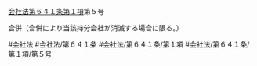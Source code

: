 [会社法第６４１条第１項](会社法＿＿＿＿第６４１条第１項)第５号

合併（合併により当該持分会社が消滅する場合に限る。）


#会社法
#会社法/第６４１条
#会社法/第６４１条/第１項
#会社法/第６４１条/第１項/第５号
